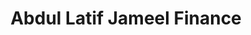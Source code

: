 ---
title: "Abdul Latif Jameel Finance"
heroImage: "/assets/proyectos/hero-aljuf.png"
logo: "/images/projects/aljuf/aljuf-logo.svg"

# Información del proyecto
objective: "Digitalizar completamente los procesos de financiamiento para pequeñas y medianas empresas, creando una plataforma que simplifique las solicitudes de crédito y mejore la experiencia tanto para clientes como para el equipo interno de evaluación."
role: "Lead UX/UI Designer"  
duration: "9 meses"
team: "Marc López, 2 Product Designers, 1 Research Specialist, Product Manager"

# Proceso del proyecto
process:
  title: "Transformación digital de procesos legacy"
  content: "El proyecto requirió un approach híbrido que combinara service design con UX tradicional para mapear y digitalizar procesos complejos existentes. Iniciamos con shadowing sessions en oficinas físicas para entender flujos actuales, seguido de stakeholder interviews con personal de créditos y clientes actuales. Utilizamos design sprints de 5 días para cada módulo principal, con prototipado rápido y validación continua. El proceso incluyó workshops de co-diseño con el equipo legal y compliance, testing de usabilidad con empresarios reales, y un programa piloto de 3 meses con 50 empresas para refinar la experiencia antes del lanzamiento completo."
  image: "/assets/proyectos/proceso-aljuf.jpg"

# Retos del proyecto
challenges:
  title: "Retos del proyecto"
  items:
    - title: "Digitalización de procesos offline"
      layout: "image-left"
      image: "/images/projects/aljuf/digitalization.jpg"
      content: "El mayor desafío fue transformar procesos financieros tradicionalmente offline en una experiencia digital completa. Mapeamos todos los flujos existentes de solicitud y aprobación de créditos, identificando puntos de fricción y oportunidades de automatización. Desarrollamos formularios inteligentes que se adaptan según el tipo de empresa y financiamiento solicitado, con validaciones en tiempo real y carga de documentos optimizada. La plataforma integra verificaciones automáticas de datos empresariales y scoring crediticio, reduciendo el tiempo de evaluación de semanas a días."
      
    - title: "Generar una versión desktop con poco impacto en desarrollo"
      layout: "image-right"
      image: "/images/projects/aljuf/desktop-version.jpg" 
      content: "Creamos una versión desktop completa reutilizando al máximo los componentes y lógica de la versión móvil. Implementamos un sistema de responsive design inteligente que adapta automáticamente los flujos móviles a pantallas grandes, reorganizando elementos para aprovechar el espacio adicional sin duplicar código. Utilizamos técnicas de progressive enhancement donde la funcionalidad base funciona en móvil y se enriquece automáticamente en desktop, minimizando el esfuerzo de desarrollo mientras ofrecemos experiencias optimizadas para cada dispositivo."
      
    - title: "El flujo del auto lease y sus configuraciones"
      layout: "image-left"
      image: "/images/projects/aljuf/auto-lease-flow.jpg"
      content: "Diseñamos un flujo específico para financiamiento de vehículos que maneja la complejidad de múltiples configuraciones: lease operativo, lease financiero, compra directa, y opciones de seguro. Creamos un configurador visual interactivo donde los usuarios pueden ver en tiempo real cómo sus selecciones afectan las cuotas mensuales, términos del contrato, y beneficios fiscales. El sistema maneja automáticamente diferentes modelos de vehículos, variaciones en precios según concesionario, y cálculos complejos de depreciación y valor residual, presentando toda esta información de manera clara y comprensible."

# Video del proyecto (opcional)
projectVideo: "/assets/proyectos/video-aljuf.mp4"

# Proyectos relacionados  
relatedProjects: ["saudi-national-bank", "bayn"]

# SEO
description: "Digitalización completa de procesos de financiamiento para PyMES con enfoque en auto lease y configuraciones complejas."
publishDate: 2023-01-25
featured: false
protected: false
order: 3
---